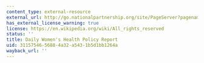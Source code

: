 ```yaml
---
content_type: external-resource
external_url: http://go.nationalpartnership.org/site/PageServer?pagename=report_daily
has_external_license_warning: true
license: https://en.wikipedia.org/wiki/All_rights_reserved
status: ''
title: Daily Women's Health Policy Report
uid: 31157546-5688-4a32-a543-1b5d1bb1264a
wayback_url: ''
---
```

